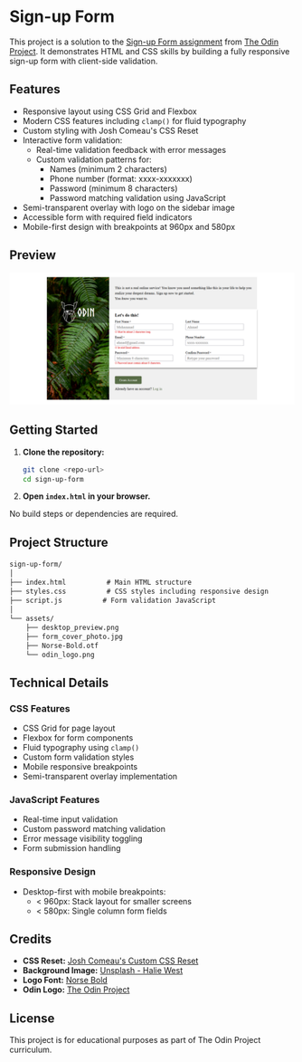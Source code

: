 # Sign-up Form

This project is a solution to the [Sign-up Form assignment](https://www.theodinproject.com/lessons/node-path-intermediate-html-and-css-sign-up-form) from [The Odin Project](https://www.theodinproject.com/). It demonstrates HTML and CSS skills by building a fully responsive sign-up form with client-side validation.

## Features

- Responsive layout using CSS Grid and Flexbox
- Modern CSS features including `clamp()` for fluid typography
- Custom styling with Josh Comeau's CSS Reset
- Interactive form validation:
  - Real-time validation feedback with error messages
  - Custom validation patterns for:
    - Names (minimum 2 characters)
    - Phone number (format: xxxx-xxxxxxx)
    - Password (minimum 8 characters)
    - Password matching validation using JavaScript
- Semi-transparent overlay with logo on the sidebar image
- Accessible form with required field indicators
- Mobile-first design with breakpoints at 960px and 580px

## Preview

![Desktop Preview](assets/desktop_preview.png)

## Getting Started

1. **Clone the repository:**
   ```bash
   git clone <repo-url>
   cd sign-up-form
   ```
2. **Open `index.html` in your browser.**

No build steps or dependencies are required.

## Project Structure

```
sign-up-form/
│
├── index.html          # Main HTML structure
├── styles.css          # CSS styles including responsive design
├── script.js          # Form validation JavaScript
│
└── assets/
    ├── desktop_preview.png
    ├── form_cover_photo.jpg
    ├── Norse-Bold.otf
    └── odin_logo.png
```

## Technical Details

### CSS Features
- CSS Grid for page layout
- Flexbox for form components
- Fluid typography using `clamp()`
- Custom form validation styles
- Mobile responsive breakpoints
- Semi-transparent overlay implementation

### JavaScript Features
- Real-time input validation
- Custom password matching validation
- Error message visibility toggling
- Form submission handling

### Responsive Design
- Desktop-first with mobile breakpoints:
  - < 960px: Stack layout for smaller screens
  - < 580px: Single column form fields

## Credits

- **CSS Reset:** [Josh Comeau's Custom CSS Reset](https://www.joshwcomeau.com/css/custom-css-reset/)
- **Background Image:** [Unsplash - Halie West](https://unsplash.com/photos/25xggax4bSA)
- **Logo Font:** [Norse Bold](https://cdn.statically.io/gh/TheOdinProject/theodinproject/efdc2888072f409e687d31dc580595dbe4fe0ff4/app/assets/fonts/Norse-Bold.otf)
- **Odin Logo:** [The Odin Project](https://www.theodinproject.com/)

## License

This project is for educational purposes as part of The Odin Project curriculum.
